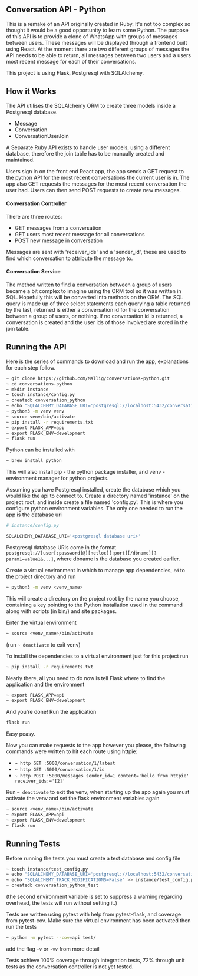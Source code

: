 ## Conversation API - Python

This is a remake of an API originally created in Ruby. It's not too complex so thought it would be a good opportunity to learn some Python.
The purpose of this API is to provide a clone of WhatsApp with groups of messages between users. These messages will be displayed through a frontend built using React. At the moment there are two different groups of messages the API needs to be able to return, all messages between two users and a users most recent message for each of their conversations.

This project is using Flask, Postgresql with SQLAlchemy.

## How it Works

The API utilises the SQLAlchemy ORM to create three models inside a Postgresql database. 
 * Message
 * Conversation
 * ConversationUserJoin

A Separate Ruby API exists to handle user models, using a different database, therefore the join table has to be manually created and maintained.

Users sign in on the front end React app, the app sends a GET request to the python API for the most recent conversations the current user is in. The app also GET requests the messages for the most recent conversation the user had. Users can then send POST requests to create new messages.

#### Conversation Controller

There are three routes:
 * GET messages from a conversation
 * GET users most recent message for all conversations
 * POST new message in conversation

Messages are sent with 'receiver_ids' and a 'sender_id', these are used to find which conversation to attribute the message to.

#### Conversation Service

The method written to find a conversation between a group of users became a bit complex to imagine using the ORM tool so it was written in SQL. Hopefully this will be converted into methods on the ORM. The SQL query is made up of three select statements each querying a table returned by the last, returned is either a conversation id for the conversation between a group of users, or nothing. If no conversation id is returned, a conversation is created and the user ids of those involved are stored in the join table.

## Running the API

Here is the series of commands to download and run the app, explanations for each step follow.

```bash
~ git clone https://github.com/Mallig/conversations-python.git
~ cd conversations-python
~ mkdir instance
~ touch instance/config.py
~ createdb conversation_python
~ echo "SQLALCHEMY_DATABASE_URI='postgresql://localhost:5432/conversation_python'" >> instance/config.py
~ python3 -m venv venv
~ source venv/bin/activate
~ pip install -r requirements.txt
~ export FLASK_APP=api
~ export FLASK_ENV=development
~ flask run
```

Python can be installed with

```bash
~ brew install python
```

This will also install pip - the python package installer, and venv - environment manager for python projects.

Assuming you have Postgresql installed, create the database which you would like the api to connect to. Create a directory named 'instance' on the project root, and inside create a file named 'config.py'. This is where you configure python environment variables. The only one needed to run the app is the database uri

```python
# instance/config.py

SQLALCHEMY_DATABASE_URI='<postgresql database uri>'
```

Postgresql database URIs come in the format `postgresql://[user[:password]@][netloc][:port][/dbname][?param1=value1&...]`, where dbname is the database you created earlier.

Create a virtual environment in which to manage app dependencies, `cd` to the project directory and run

```bash
~ python3 -m venv <venv_name>
```

This will create a directory on the project root by the name you choose, containing a key pointing to the Python installation used in the command along with scripts (in bin/) and site packages.

Enter the virtual environment

```bash
~ source <venv_name>/bin/activate
``` 
 
(run `~ deactivate` to exit venv)

To install the dependencies to a virtual environment just for this project run 

```bash
~ pip install -r requirements.txt
```

Nearly there, all you need to do now is tell Flask where to find the application and the environment

```bash
~ export FLASK_APP=api
~ export FLASK_ENV=development
```

And you're done! Run the application

```bash
flask run
```

Easy peasy.

Now you can make requests to the app however you please, the following commands were written to hit each route using httpie:
 - `~ http GET :5000/conversation/1/latest`
 - `~ http GET :5000/conversation/1/id`
 - `~ http POST :5000/messages sender_id=1 content='hello from httpie' receiver_ids:='[2]'`

Run `~ deactivate` to exit the venv, when starting up the app again you must activate the venv and set the flask environment variables again

```bash
~ source <venv_name>/bin/activate
~ export FLASK_APP=api
~ export FLASK_ENV=development
~ flask run
```

## Running Tests

Before running the tests you must create a test database and config file

```bash
~ touch instance/test_config.py
~ echo "SQLALCHEMY_DATABASE_URI='postgresql://localhost:5432/conversation_python_test'" >> instance/test_config.py
~ echo "SQLALCHEMY_TRACK_MODIFICATIONS=False" >> instance/test_config.py
~ createdb conversation_python_test
```
(the second environment variable is set to suppress a warning regarding overhead, the tests will run without setting it.)

Tests are written using pytest with help from pytest-flask, and coverage from pytest-cov. Make sure the virtual environment has been activated then run the tests

```bash
~ python -m pytest --cov=api test/
```

add the flag `-v` or `-vv` from more detail

Tests achieve 100% coverage through integration tests, 72% through unit tests as the conversation controller is not yet tested.
